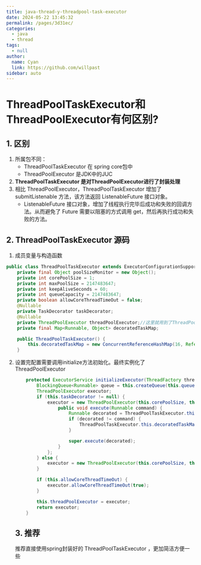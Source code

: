 ```yaml
---
title: java-thread-y-threadpool-task-executor
date: 2024-05-22 13:45:32
permalink: /pages/3d31ec/
categories: 
  - java
  - thread
tags: 
  - null
author: 
  name: Cyan
  link: https://github.com/willpast
sidebar: auto
---
```

# ThreadPoolTaskExecutor和ThreadPoolExecutor有何区别?

## 1. 区别

1. 所属包不同：
   - ThreadPoolTaskExecutor 在 spring core包中
   - ThreadPoolExecutor 是JDK中的JUC
2. **ThreadPoolTaskExecutor 是对ThreadPoolExecutor进行了封装处理**
3. 相比 ThreadPoolExecutor，ThreadPoolTaskExecutor 增加了 submitListenable 方法，该方法返回 ListenableFuture 接口对象。
   - ListenableFuture 接口对象，增加了线程执行完毕后成功和失败的回调方法。从而避免了 Future 需要以阻塞的方式调用 get，然后再执行成功和失败的方法。

## 2. ThreadPoolTaskExecutor 源码

1. 成员变量与构造函数

```java
public class ThreadPoolTaskExecutor extends ExecutorConfigurationSupport implements AsyncListenableTaskExecutor, SchedulingTaskExecutor {
    private final Object poolSizeMonitor = new Object();
    private int corePoolSize = 1;
    private int maxPoolSize = 2147483647;
    private int keepAliveSeconds = 60;
    private int queueCapacity = 2147483647;
    private boolean allowCoreThreadTimeOut = false;
    @Nullable
    private TaskDecorator taskDecorator; 
    @Nullable
    private ThreadPoolExecutor threadPoolExecutor;//这里就用到了ThreadPoolExecutor
    private final Map<Runnable, Object> decoratedTaskMap;

    public ThreadPoolTaskExecutor() {
        this.decoratedTaskMap = new ConcurrentReferenceHashMap(16, ReferenceType.WEAK);
    }
```

2. 设置完配置需要调用initialize方法初始化。最终实例化了ThreadPoolExecutor

   ```java
       protected ExecutorService initializeExecutor(ThreadFactory threadFactory, RejectedExecutionHandler rejectedExecutionHandler) {
           BlockingQueue<Runnable> queue = this.createQueue(this.queueCapacity);
           ThreadPoolExecutor executor;
           if (this.taskDecorator != null) {
               executor = new ThreadPoolExecutor(this.corePoolSize, this.maxPoolSize, (long)this.keepAliveSeconds, TimeUnit.SECONDS, queue, threadFactory, rejectedExecutionHandler) {
                   public void execute(Runnable command) {
                       Runnable decorated = ThreadPoolTaskExecutor.this.taskDecorator.decorate(command);
                       if (decorated != command) {
                           ThreadPoolTaskExecutor.this.decoratedTaskMap.put(decorated, command);
                       }
   
                       super.execute(decorated);
                   }
               };
           } else {
               executor = new ThreadPoolExecutor(this.corePoolSize, this.maxPoolSize, (long)this.keepAliveSeconds, TimeUnit.SECONDS, queue, threadFactory, rejectedExecutionHandler);
           }
   
           if (this.allowCoreThreadTimeOut) {
               executor.allowCoreThreadTimeOut(true);
           }
   
           this.threadPoolExecutor = executor;
           return executor;
       }
   ```

   ## 3. 推荐

   推荐直接使用spring封装好的 ThreadPoolTaskExecutor ，更加简洁方便一些


